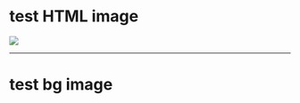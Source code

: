 # test HTML image

![](assets/assets/kitten.jpg)

---

# test bg image

<!-- .slide: data-background="assets/assets/kitten.jpg" -->